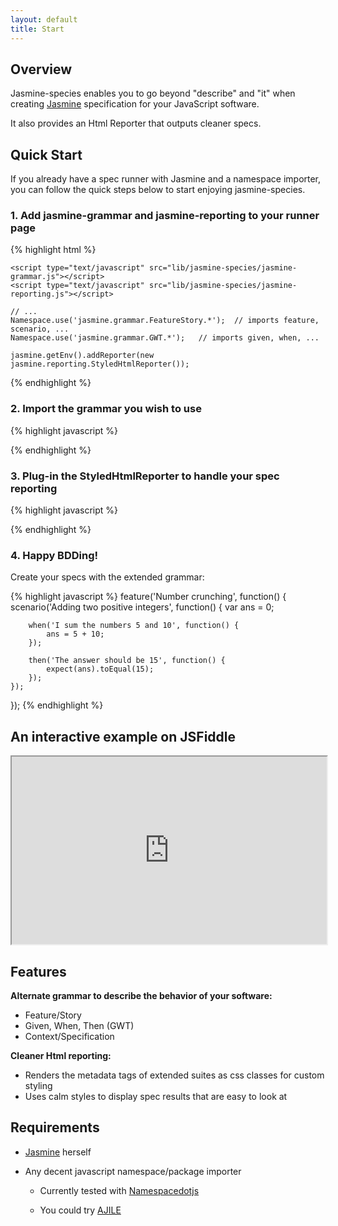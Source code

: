 ```yaml
---
layout: default
title: Start
---
```


## Overview

Jasmine-species enables you to go beyond "describe" and "it" when creating 
[Jasmine](http://pivotal.github.com/jasmine/) specification for your JavaScript 
software.

It also provides an Html Reporter that outputs cleaner specs. 


## Quick Start

If you already have a spec runner with Jasmine and a namespace importer, 
you can follow the quick steps below to start enjoying jasmine-species.

### 1. Add jasmine-grammar and jasmine-reporting to your runner page

{% highlight html %}
    <link rel="stylesheet" type="text/css" href="lib/jasmine-species/calm.css">

    <script type="text/javascript" src="lib/jasmine-species/jasmine-grammar.js"></script>
    <script type="text/javascript" src="lib/jasmine-species/jasmine-reporting.js"></script>
    
    // ...
    Namespace.use('jasmine.grammar.FeatureStory.*');  // imports feature, scenario, ...
    Namespace.use('jasmine.grammar.GWT.*');   // imports given, when, ...
    
    jasmine.getEnv().addReporter(new jasmine.reporting.StyledHtmlReporter());
    
{% endhighlight %}

### 2. Import the grammar you wish to use

{% highlight javascript %}

{% endhighlight %}

### 3. Plug-in the StyledHtmlReporter to handle your spec reporting

{% highlight javascript %}

{% endhighlight %}

### 4. Happy BDDing!

Create your specs with the extended grammar:

{% highlight javascript %}
feature('Number crunching', function() {
    scenario('Adding two positive integers', function() {
        var ans = 0;
        
        when('I sum the numbers 5 and 10', function() {
            ans = 5 + 10;
        });
        
        then('The answer should be 15', function() {
            expect(ans).toEqual(15);
        });
    });
});
{% endhighlight %}


## An interactive example on JSFiddle

<iframe style="width: 100%; height: 300px" src="http://jsfiddle.net/rudylattae/R9Vrk/embedded/js,result/">
    "Jasmine-Species - Quick Start" example on jsfiddle
</iframe>


## Features

**Alternate grammar to describe the behavior of your software:**

* Feature/Story
* Given, When, Then (GWT)
* Context/Specification

**Cleaner Html reporting:**

* Renders the metadata tags of extended suites as css classes for custom styling
* Uses calm styles to display spec results that are easy to look at


## Requirements

* [Jasmine](http://pivotal.github.com/jasmine/) herself
* Any decent javascript namespace/package importer

    - Currently tested with [Namespacedotjs](https://github.com/smith/namespacedotjs)

    - You could try [AJILE](http://ajile.net/)

